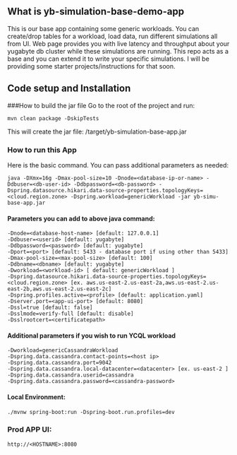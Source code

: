 ## What is yb-simulation-base-demo-app
This is our base app containing some generic workloads. You can create/drop tables for a workload, load data, run different simulations all from UI. Web page provides you with live latency and throughput about your yugabyte db cluster while these simulations are running. This repo acts as a base and you can extend it to write your specific simulations. I will be providing some starter projects/instructions for that soon. 

## Code setup and Installation

###How to build the jar file
Go to the root of the project and run:
```
mvn clean package -DskipTests
```
This will create the jar file: <yb-simulation-base-demo-app>/target/yb-simulation-base-app.jar

### How to run this App

Here is the basic command. You can pass additional parameters as needed:

```
java -DXmx=16g -Dmax-pool-size=10 -Dnode=<database-ip-or-name> -Ddbuser=<db-user-id> -Ddbpassword=<db-password> -Dspring.datasource.hikari.data-source-properties.topologyKeys=<cloud.region.zone> -Dspring.workload=genericWorkload -jar yb-simu-base-app.jar
```

#### Parameters you can add to above java command: 
```
-Dnode=<database-host-name> [default: 127.0.0.1]
-Ddbuser=<userid> [default: yugabyte]
-Ddbpassword=<password> [default: yugabyte]
-Dport=<port> [default: 5433 - database port if using other than 5433]
-Dmax-pool-size=<max-pool-size> [default: 100]
-Ddbname=<dbname> [default: yugabyte]
-Dworkload=<workload-id> [ default: genericWorkload ]
-Dspring.datasource.hikari.data-source-properties.topologyKeys=<cloud.region.zone> [ex. aws.us-east-2.us-east-2a,aws.us-east-2.us-east-2b,aws.us-east-2.us-east-2c]
-Dspring.profiles.active=<profile> [default: application.yaml]
-Dserver.port=<app-ui-port> [default: 8080]
-Dssl=true [default: false]
-Dsslmode=verify-full [default: disable]
-Dsslrootcert=<certificatepath> 
```

#### Additional parameters if you wish to run YCQL workload
```
-Dworkload=genericCassandraWorkload
-Dspring.data.cassandra.contact-points=<host ip> 
-Dspring.data.cassandra.port=9042 
-Dspring.data.cassandra.local-datacenter=<datacenter> [ex. us-east-2 ]
-Dspring.data.cassandra.userid=cassandra 
-Dspring.data.cassandra.password=<cassandra-password>
```

#### Local Environment: 
```
./mvnw spring-boot:run -Dspring-boot.run.profiles=dev
```

### Prod APP UI: 
```
http://<HOSTNAME>:8080
```

